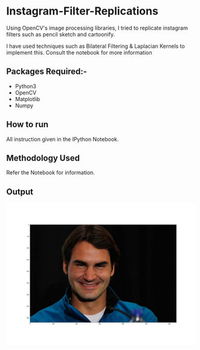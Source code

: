 # Instagram-Filter-Replications
Using OpenCV's image processing libraries, I tried to replicate instagram filters such as pencil sketch and cartoonify.

I have used techniques such as Bilateral Filtering & Laplacian Kernels to implement this. Consult the notebook for more information

## Packages Required:-

- Python3
- OpenCV
- Matplotlib
- Numpy

## How to run

All instruction given in the IPython Notebook.

## Methodology Used

Refer the Notebook for information.

## Output

<img src='outputs/original.jpg' width= 500px>
